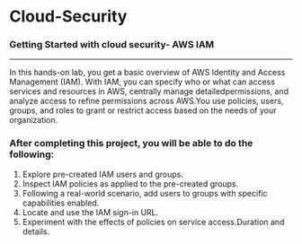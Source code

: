 # Cloud-Security
### Getting Started with cloud security- AWS IAM 
___
In this hands-on lab, you get a basic overview of AWS Identity and Access Management (IAM). With IAM, you can specify who or what can access services and resources in AWS, centrally manage detailedpermissions, and analyze access to refine permissions across AWS.You use policies, users, groups, and roles to grant or restrict access based on the needs of your organization. 
### After completing this project, you will be able to do the following:

1. Explore pre-created IAM users and groups.
2. Inspect IAM policies as applied to the pre-created groups.
3. Following a real-world scenario, add users to groups with specific capabilities enabled.
4. Locate and use the IAM sign-in URL.
5. Experiment with the effects of policies on service access.Duration and details.
